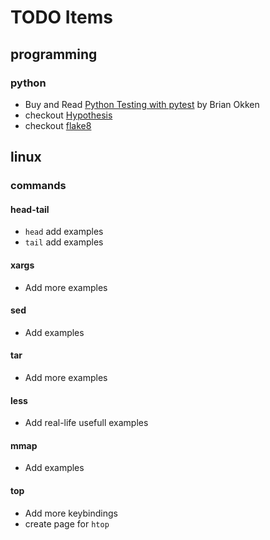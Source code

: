 # TODO Items

## programming

### python
  * Buy and Read [Python Testing with pytest](https://pragprog.com/book/bopytest/python-testing-with-pytest) by Brian Okken
  * checkout [Hypothesis](https://hypothesis.readthedocs.io/en/latest/)
  * checkout [flake8](https://pypi.org/project/flake8/)

## linux

### commands

#### head-tail
  * `head` add examples
  * `tail` add examples

#### xargs
  * Add more examples

#### sed
  * Add examples

#### tar
  * Add more examples

#### less
  * Add real-life usefull examples

#### mmap
  * Add examples

#### top
  * Add more keybindings
  * create page for `htop`